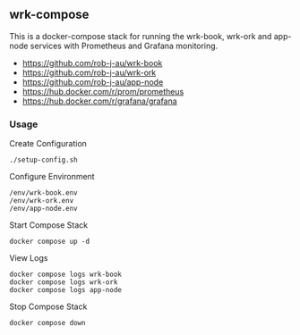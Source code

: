 ## wrk-compose
This is a docker-compose stack for running the wrk-book, wrk-ork and app-node services with Prometheus and Grafana monitoring.

- https://github.com/rob-j-au/wrk-book
- https://github.com/rob-j-au/wrk-ork
- https://github.com/rob-j-au/app-node
- https://hub.docker.com/r/prom/prometheus
- https://hub.docker.com/r/grafana/grafana



### Usage

Create Configuration

```
./setup-config.sh
```

Configure Environment

```
/env/wrk-book.env
/env/wrk-ork.env
/env/app-node.env
```


Start Compose Stack

```
docker compose up -d
```

View Logs

```
docker compose logs wrk-book
docker compose logs wrk-ork
docker compose logs app-node
```

Stop Compose Stack

```
docker compose down
```

